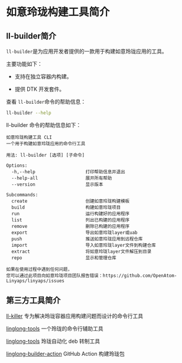 <!--
SPDX-FileCopyrightText: 2023 UnionTech Software Technology Co., Ltd.

SPDX-License-Identifier: LGPL-3.0-or-later
-->

# 如意玲珑构建工具简介

## ll-builder简介

`ll-builder`是为应用开发者提供的一款用于构建如意玲珑应用的工具。

主要功能如下：

- 支持在独立容器内构建。

<!-- - 定义了一套版本管理系统。 -->

- 提供 DTK 开发套件。

<!-- - 包含完整推送发布流程。 -->

查看 `ll-builder`命令的帮助信息：

```bash
ll-builder --help
```

ll-builder 命令的帮助信息如下：

```text
如意玲珑构建工具 CLI
一个用于构建如意玲珑应用的命令行工具

用法: ll-builder [选项] [子命令]

Options:
  -h,--help                   打印帮助信息并退出
  --help-all                  展开所有帮助
  --version                   显示版本

Subcommands:
  create                      创建如意玲珑构建模板
  build                       构建如意玲珑项目
  run                         运行构建好的应用程序
  list                        列出已构建的应用程序
  remove                      删除已构建的应用程序
  export                      导出如意玲珑layer或uab
  push                        推送如意玲珑应用到远程仓库
  import                      导入如意玲珑layer文件到构建仓库
  extract                     将如意玲珑layer文件解压到目录
  repo                        显示和管理仓库

如果在使用过程中遇到任何问题，
您可以通过此项目向如意玲珑项目团队报告错误：https://github.com/OpenAtom-Linyaps/linyaps/issues
```

## 第三方工具简介

[ll-killer](https://github.com/System233/ll-killer-go) 专为解决玲珑容器应用构建问题而设计的命令行工具

[linglong-tools](https://github.com/myml/linglong-tools) 一个玲珑的命令行辅助工具

[linglong-tools](https://github.com/System233/linglong-tools) 玲珑自动化 deb 转制工具

[linglong-builder-action](https://github.com/myml/linglong-builder-action) GitHub Action 构建玲珑包

